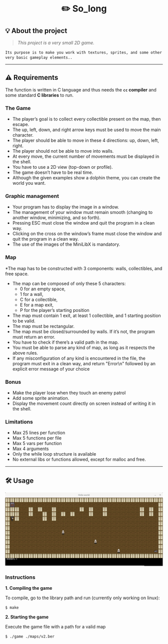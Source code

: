 <h1 align="center">
	✏️ So_long
</h1>

## 💡 About the project

> _This project is a very small 2D game._

	Its purpose is to make you work with textures, sprites, and some other very basic gameplay elements..

---

## ⚠️ Requirements

The function is written in C language and thus needs the **`cc` compiler** and some standard **C libraries** to run.

### The Game
* The player’s goal is to collect every collectible present on the map, then escape.
* The up, left, down, and right arrow keys must be used to move the main character.
* The player should be able to move in these 4 directions: up, down, left, right.
* The player should not be able to move into walls.
* At every move, the current number of movements must be displayed in the shell.
* You have to use a 2D view (top-down or profile).
* The game doesn’t have to be real time.
* Although the given examples show a dolphin theme, you can create the world you
want.

### Graphic management
* Your program has to display the image in a window.
* The management of your window must remain smooth (changing to another window, minimizing, and so forth).
* Pressing ESC must close the window and quit the program in a clean way.
* Clicking on the cross on the window’s frame must close the window and quit the
program in a clean way.
* The use of the images of the MiniLibX is mandatory.

### Map
*The map has to be constructed with 3 components: walls, collectibles, and free
space.
* The map can be composed of only these 5 characters:
    * 0 for an empty space,
    * 1 for a wall,
    * C for a collectible,
    * E for a map exit,
    * P for the player’s starting position
* The map must contain 1 exit, at least 1 collectible, and 1 starting position to be valid.
* The map must be rectangular.
* The map must be closed/surrounded by walls. If it’s not, the program must return
an error.
* You have to check if there’s a valid path in the map.
* You must be able to parse any kind of map, as long as it respects the above rules.
* If any misconfiguration of any kind is encountered in the file, the program must exit in a clean way, and return "Error\n" followed by an explicit error message of your choice

### Bonus

* Make the player lose when they touch an enemy patrol
* Add some sprite animation.
* Display the movement count directly on screen instead of writing it in the shell.

### Limitations

* Max 25 lines per function
* Max 5 functions per file
* Max 5 vars per function
* Max 4 arguments
* Only the while loop structure is available
* No external libs or functions allowed, except for malloc and free.

---
## 🛠️ Usage

![Screenshot](screenshot.png)

### Instructions

**1. Compiling the game**

To compile, go to the library path and run (currently only working on linux):

```shell
$ make
```

**2. Starting the game**

Execute the game file with a path for a valid map

```shell
$ ./game ./maps/v2.ber
```